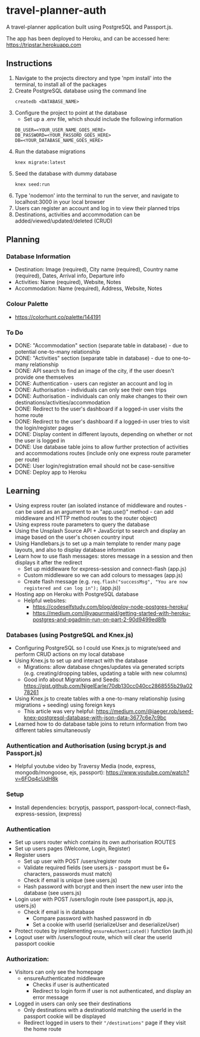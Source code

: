 # travel-planner-auth
A travel-planner application built using PostgreSQL and Passport.js.

The app has been deployed to Heroku, and can be accessed here: https://tripstar.herokuapp.com

## Instructions
1. Navigate to the projects directory and type 'npm install' into the terminal, to install all of the packages
2. Create PostgreSQL database using the command line
	```
	createdb <DATABASE_NAME>
	```
3. Configure the project to point at the database
	* Set up a .env file, which should include the following information
	```
	DB_USER=<YOUR_USER_NAME_GOES_HERE>
	DB_PASSWORD=<YOUR_PASSORD_GOES_HERE>
	DB=<YOUR_DATABASE_NAME_GOES_HERE>
	```
3. Run the database migrations
	```
	knex migrate:latest
	```
4. Seed the database with dummy database
	```
	knex seed:run
	```
5. Type 'nodemon' into the terminal to run the server, and navigate to localhost:3000 in your local browser
6. Users can register an account and log in to view their planned trips
7. Destinations, activities and accommodation can be added/viewed/updated/deleted (CRUD)

## Planning
### Database Information
* Destination: Image (required), City name (required), Country name (required), Dates, Arrival info, Departure info
* Activities: Name (required), Website, Notes
* Accommodation: Name (required), Address, Website, Notes

### Colour Palette
* https://colorhunt.co/palette/144191 

### To Do
* DONE: "Accommodation" section (separate table in database) - due to potential one-to-many relationship
* DONE: "Activities" section (separate table in database) - due to one-to-many relationship
* DONE: API search to find an image of the city, if the user doesn't provide one themselves
* DONE: Authentication - users can register an account and log in
* DONE: Authorisation - individuals can only see their own trips
* DONE: Authorisation - individuals can only make changes to their own destinations/activities/accommodation
* DONE: Redirect to the user's dashboard if a logged-in user visits the home route
* DONE: Redirect to the user's dashboard if a logged-in user tries to visit the login/register pages
* DONE: Display content in different layouts, depending on whether or not the user is logged in
* DONE: Use database table joins to allow further protection of activities and accommodations routes (include only one express route parameter per route)
* DONE: User login/registration email should not be case-sensitive
* DONE: Deploy app to Heroku

## Learning
* Using express router (an isolated instance of middleware and routes - can be used as an argument to an "app.use()" method - can add middleware and HTTP method routes to the router object)
* Using express route parameters to query the database
* Using the Unsplash Source API + JavaScript to search and display an image based on the user's chosen country input
* Using Handlebars.js to set up a main template to render many page layouts, and also to display database information
* Learn how to use flash messages: stores message in a session and then displays it after the redirect
	* Set up middleware for express-session and connect-flash (app.js)
	* Custom middleware so we can add colours to messages (app.js)
	* Create flash message (e.g. ``` req.flash("successMsg", "You are now registered and can log in"); ``` (app.js))
* Hosting app on Heroku with PostgreSQL database
	* Helpful websites:
		* https://codeselfstudy.com/blog/deploy-node-postgres-heroku/
		* https://medium.com/@vapurrmaid/getting-started-with-heroku-postgres-and-pgadmin-run-on-part-2-90d9499ed8fb

### Databases (using PostgreSQL and Knex.js)
* Configuring PostgreSQL so I could use Knex.js to migrate/seed and perform CRUD actions on my local database
* Using Knex.js to set up and interact with the database
	* Migrations: allow database chnges/updates via generated scripts (e.g. creating/dropping tables, updating a table with new columns)
	* Good info about Migrations and Seeds: https://gist.github.com/NigelEarle/70db130cc040cc2868555b29a0278261
* Using Knex.js to create tables with a one-to-many relationship (using migrations + seeding) using foreign keys
	* This article was very helpful: https://medium.com/@jaeger.rob/seed-knex-postgresql-database-with-json-data-3677c6e7c9bc
* Learned how to do database table joins to return information from two different tables simultaneously

### Authentication and Authorisation (using bcrypt.js and Passport.js)
* Helpful youtube video by Traversy Media (node, express, mongodb/mongoose, ejs, passport): https://www.youtube.com/watch?v=6FOq4cUdH8k

### Setup
* Install dependencies: bcryptjs, passport, passport-local, connect-flash, express-session, (express)

### Authentication
* Set up users router which contains its own authorisation ROUTES
* Set up users pages (Welcome, Login, Register)
* Register users
	* Set up user with POST /users/register route
	* Validate required fields (see users.js - passport must be 6+ characters, passwords must match)
	* Check if email is unique (see users.js)
	* Hash password with bcrypt and then insert the new user into the database (see users.js)
* Login user with POST /users/login route (see passport.js, app.js, users.js)
	* Check if email is in database
		* Compare password with hashed password in db
		* Set a cookie with userId (serializeUser and deserializeUser)
* Protect routes by implementing ``` ensureAuthenticated() ``` function (auth.js)
* Logout user with /users/logout route, which will clear the userId passport cookie

### Authorization:
* Visitors can only see the homepage
	* ensureAuthenticated middleware
		* Checks if user is authenticated
		* Redirect to login form if user is not authenticated, and display an error message
* Logged in users can only see their destinations
	* Only destinations with a destinationId matching the userId in the passport cookie will be displayed
	* Redirect logged in users to their ``` "/destinations" ``` page if they visit the home route